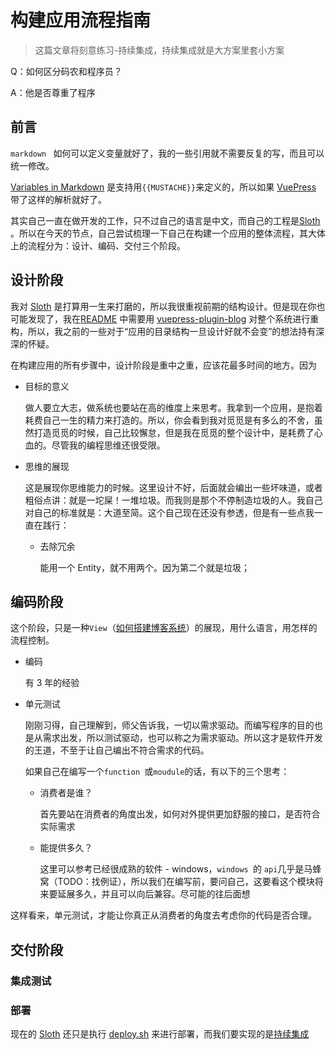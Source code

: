 # 构建应用流程指南

> 这篇文章将刻意练习-持续集成，持续集成就是大方案里套小方案

Q：如何区分码农和程序员？

A：他是否尊重了程序

## 前言

`markdown ` 如何可以定义变量就好了，我的一些引用就不需要反复的写，而且可以统一修改。

[Variables in Markdown](https://github.com/marketplace/actions/variables-in-markdown) 是支持用`{{MUSTACHE}}`来定义的，所以如果  [VuePress](https://vuepress.vuejs.org/)  带了这样的解析就好了。



其实自己一直在做开发的工作，只不过自己的语言是中文，而自己的工程是[Sloth](../../README.md) 。所以在今天的节点，自己尝试梳理一下自己在构建一个应用的整体流程，其大体上的流程分为：设计、编码、交付三个阶段。

## 设计阶段

我对 [Sloth](../../README.md) 是打算用一生来打磨的，所以我很重视前期的结构设计。但是现在你也可能发现了，我在[README](../../../README.md) 中需要用 [vuepress-plugin-blog](https://github.com/vuepress/vuepress-plugin-blog) 对整个系统进行重构，所以，我之前的一些对于“应用的目录结构一旦设计好就不会变”的想法持有深深的怀疑。

在构建应用的所有步骤中，设计阶段是重中之重，应该花最多时间的地方。因为

- 目标的意义

  做人要立大志，做系统也要站在高的维度上来思考。我拿到一个应用，是抱着耗费自己一生的精力来打造的。所以，你会看到我对觅觅是有多么的不舍，虽然打造觅觅的时候，自己比较懈怠，但是我在觅觅的整个设计中，是耗费了心血的。尽管我的编程思维还很受限。

- 思维的展现

  这是展现你思维能力的时候。这里设计不好，后面就会编出一些坏味道，或者粗俗点讲：就是一坨屎！一堆垃圾。而我则是那个不停制造垃圾的人。我自己对自己的标准就是：大道至简。这个自己现在还没有参透，但是有一些点我一直在践行：

  - 去除冗余

    能用一个 Entity，就不用两个。因为第二个就是垃圾；

## 编码阶段

这个阶段，只是一种`View`（[如何搭建博客系统](./how_to_build_my_blog.md)）的展现，用什么语言，用怎样的流程控制。

- 编码

  有 3 年的经验

- 单元测试

  刚刚习得，自己理解到，师父告诉我，一切以需求驱动。而编写程序的目的也是从需求出发，所以测试驱动，也可以称之为需求驱动。所以这才是软件开发的王道，不至于让自己编出不符合需求的代码。

  如果自己在编写一个`function `或`moudule`的话，有以下的三个思考：

  - 消费者是谁？

    首先要站在消费者的角度出发，如何对外提供更加舒服的接口，是否符合实际需求

  - 能提供多久？

    这里可以参考已经很成熟的软件 - windows，`windows `的 `api`几乎是马蜂窝（TODO：找例证），所以我们在编写前，要问自己，这要看这个模块将来要延展多久，并且可以向后兼容。尽可能的往后面想

这样看来，单元测试，才能让你真正从消费者的角度去考虑你的代码是否合理。

## 交付阶段

### 集成测试



### 部署

现在的 [Sloth](../../README.md) 还只是执行 [deploy.sh](https://gitee.com/felix9ia/sloth/blob/master/deploy.sh) 来进行部署，而我们要实现的是[持续集成](./ci.md)

